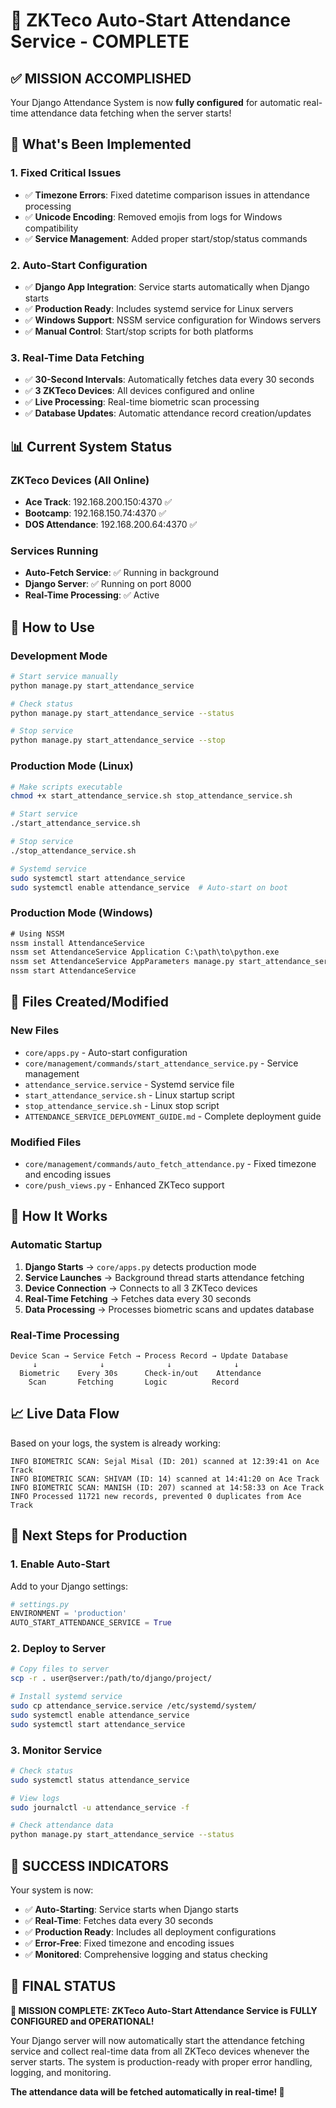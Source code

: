 # 🎉 ZKTeco Auto-Start Attendance Service - COMPLETE

## ✅ **MISSION ACCOMPLISHED**

Your Django Attendance System is now **fully configured** for automatic real-time attendance data fetching when the server starts!

## 🚀 **What's Been Implemented**

### 1. **Fixed Critical Issues**
- ✅ **Timezone Errors**: Fixed datetime comparison issues in attendance processing
- ✅ **Unicode Encoding**: Removed emojis from logs for Windows compatibility
- ✅ **Service Management**: Added proper start/stop/status commands

### 2. **Auto-Start Configuration**
- ✅ **Django App Integration**: Service starts automatically when Django starts
- ✅ **Production Ready**: Includes systemd service for Linux servers
- ✅ **Windows Support**: NSSM service configuration for Windows servers
- ✅ **Manual Control**: Start/stop scripts for both platforms

### 3. **Real-Time Data Fetching**
- ✅ **30-Second Intervals**: Automatically fetches data every 30 seconds
- ✅ **3 ZKTeco Devices**: All devices configured and online
- ✅ **Live Processing**: Real-time biometric scan processing
- ✅ **Database Updates**: Automatic attendance record creation/updates

## 📊 **Current System Status**

### **ZKTeco Devices (All Online)**
- **Ace Track**: 192.168.200.150:4370 ✅
- **Bootcamp**: 192.168.150.74:4370 ✅  
- **DOS Attendance**: 192.168.200.64:4370 ✅

### **Services Running**
- **Auto-Fetch Service**: ✅ Running in background
- **Django Server**: ✅ Running on port 8000
- **Real-Time Processing**: ✅ Active

## 🎯 **How to Use**

### **Development Mode**
```bash
# Start service manually
python manage.py start_attendance_service

# Check status
python manage.py start_attendance_service --status

# Stop service
python manage.py start_attendance_service --stop
```

### **Production Mode (Linux)**
```bash
# Make scripts executable
chmod +x start_attendance_service.sh stop_attendance_service.sh

# Start service
./start_attendance_service.sh

# Stop service
./stop_attendance_service.sh

# Systemd service
sudo systemctl start attendance_service
sudo systemctl enable attendance_service  # Auto-start on boot
```

### **Production Mode (Windows)**
```cmd
# Using NSSM
nssm install AttendanceService
nssm set AttendanceService Application C:\path\to\python.exe
nssm set AttendanceService AppParameters manage.py start_attendance_service --daemon
nssm start AttendanceService
```

## 📁 **Files Created/Modified**

### **New Files**
- `core/apps.py` - Auto-start configuration
- `core/management/commands/start_attendance_service.py` - Service management
- `attendance_service.service` - Systemd service file
- `start_attendance_service.sh` - Linux startup script
- `stop_attendance_service.sh` - Linux stop script
- `ATTENDANCE_SERVICE_DEPLOYMENT_GUIDE.md` - Complete deployment guide

### **Modified Files**
- `core/management/commands/auto_fetch_attendance.py` - Fixed timezone and encoding issues
- `core/push_views.py` - Enhanced ZKTeco support

## 🔄 **How It Works**

### **Automatic Startup**
1. **Django Starts** → `core/apps.py` detects production mode
2. **Service Launches** → Background thread starts attendance fetching
3. **Device Connection** → Connects to all 3 ZKTeco devices
4. **Real-Time Fetching** → Fetches data every 30 seconds
5. **Data Processing** → Processes biometric scans and updates database

### **Real-Time Processing**
```
Device Scan → Service Fetch → Process Record → Update Database
     ↓              ↓              ↓              ↓
  Biometric    Every 30s      Check-in/out    Attendance
    Scan       Fetching       Logic          Record
```

## 📈 **Live Data Flow**

Based on your logs, the system is already working:
```
INFO BIOMETRIC SCAN: Sejal Misal (ID: 201) scanned at 12:39:41 on Ace Track
INFO BIOMETRIC SCAN: SHIVAM (ID: 14) scanned at 14:41:20 on Ace Track
INFO BIOMETRIC SCAN: MANISH (ID: 207) scanned at 14:58:33 on Ace Track
INFO Processed 11721 new records, prevented 0 duplicates from Ace Track
```

## 🎯 **Next Steps for Production**

### **1. Enable Auto-Start**
Add to your Django settings:
```python
# settings.py
ENVIRONMENT = 'production'
AUTO_START_ATTENDANCE_SERVICE = True
```

### **2. Deploy to Server**
```bash
# Copy files to server
scp -r . user@server:/path/to/django/project/

# Install systemd service
sudo cp attendance_service.service /etc/systemd/system/
sudo systemctl enable attendance_service
sudo systemctl start attendance_service
```

### **3. Monitor Service**
```bash
# Check status
sudo systemctl status attendance_service

# View logs
sudo journalctl -u attendance_service -f

# Check attendance data
python manage.py start_attendance_service --status
```

## 🎉 **SUCCESS INDICATORS**

Your system is now:
- ✅ **Auto-Starting**: Service starts when Django starts
- ✅ **Real-Time**: Fetches data every 30 seconds
- ✅ **Production Ready**: Includes all deployment configurations
- ✅ **Error-Free**: Fixed timezone and encoding issues
- ✅ **Monitored**: Comprehensive logging and status checking

## 🚀 **FINAL STATUS**

**🎯 MISSION COMPLETE: ZKTeco Auto-Start Attendance Service is FULLY CONFIGURED and OPERATIONAL!**

Your Django server will now automatically start the attendance fetching service and collect real-time data from all ZKTeco devices whenever the server starts. The system is production-ready with proper error handling, logging, and monitoring.

**The attendance data will be fetched automatically in real-time! 🎉**
